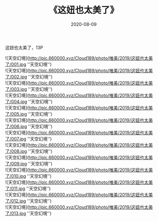 ﻿---
layout: post
title:  《这妞也太美了》
date:   2020-08-09
img: http://pic.660000.xyz/Cloud189/photo/唯美/2019/这妞也太美了/000.jpg
categories: [美女, 清纯, 唯美]
---

这妞也太美了，13P



![天空幻境](http://pic.660000.xyz/Cloud189/photo/唯美/2019/这妞也太美了/001.jpg ''天空幻境'') <br>
![天空幻境](http://pic.660000.xyz/Cloud189/photo/唯美/2019/这妞也太美了/002.jpg ''天空幻境'') <br>
![天空幻境](http://pic.660000.xyz/Cloud189/photo/唯美/2019/这妞也太美了/003.jpg ''天空幻境'') <br>
![天空幻境](http://pic.660000.xyz/Cloud189/photo/唯美/2019/这妞也太美了/004.jpg ''天空幻境'') <br>
![天空幻境](http://pic.660000.xyz/Cloud189/photo/唯美/2019/这妞也太美了/005.jpg ''天空幻境'') <br>
![天空幻境](http://pic.660000.xyz/Cloud189/photo/唯美/2019/这妞也太美了/006.jpg ''天空幻境'') <br>
![天空幻境](http://pic.660000.xyz/Cloud189/photo/唯美/2019/这妞也太美了/007.jpg ''天空幻境'') <br>
![天空幻境](http://pic.660000.xyz/Cloud189/photo/唯美/2019/这妞也太美了/008.jpg ''天空幻境'') <br>
![天空幻境](http://pic.660000.xyz/Cloud189/photo/唯美/2019/这妞也太美了/009.jpg ''天空幻境'') <br>
![天空幻境](http://pic.660000.xyz/Cloud189/photo/唯美/2019/这妞也太美了/010.jpg ''天空幻境'') <br>
![天空幻境](http://pic.660000.xyz/Cloud189/photo/唯美/2019/这妞也太美了/011.jpg ''天空幻境'') <br>
![天空幻境](http://pic.660000.xyz/Cloud189/photo/唯美/2019/这妞也太美了/012.jpg ''天空幻境'') <br>
![天空幻境](http://pic.660000.xyz/Cloud189/photo/唯美/2019/这妞也太美了/013.jpg ''天空幻境'') <br>